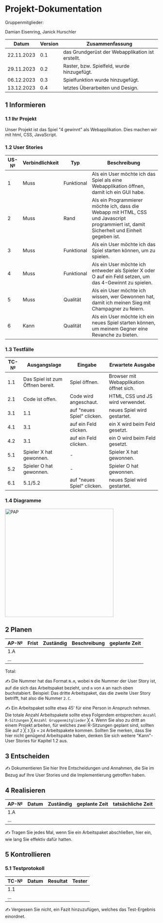 # Projekt-Dokumentation

Gruppenmitglieder:

Damian Eisenring, Janick Hurschler


| Datum | Version | Zusammenfassung                                              |
| ----- | ------- | ------------------------------------------------------------ |
|   22.11.2023    | 0.1  | das Grundgerüst der Webapplikation ist erstellt. |
|   29.11.2023    | 0.2   |   Raster, bzw. Spielfeld, wurde hinzugefügt.                                                           |
|   06.12.2023    | 0.3   |       Spielfunktion wurde hinzugefügt.                                                       |
|   13.12.2023    | 0.4   |       letztes Überarbeiten und Design.                                                      |

## 1 Informieren

### 1.1 Ihr Projekt

Unser Projekt ist das Spiel "4 gewinnt" als Webapplikation. Dies machen wir mit html, CSS, JavaScript.

### 1.2 User Stories

| US-№ | Verbindlichkeit | Typ  | Beschreibung                       |
| ---- | --------------- | ---- | ---------------------------------- |
| 1    |      Muss           |  Funktional    | Als ein User möchte ich das Spiel als eine Webapplikation öffnen, damit ich ein GUI habe. |
| 2  |       Muss          |   Rand   | Als ein Programmierer möchte ich, dass die Webapp mit HTML, CSS und Javascript programmiert ist, damit Sicherheit und Einheit gegeben ist.  |
| 3 |       Muss          |   Funktional   | Als ein User möchte ich das Spiel starten können, um zu spielen.                                 |
| 4  |       Muss          |   Funktional   | Als ein User möchte ich entweder als Spieler X oder O auf ein Feld setzen, um das 4-Gewinnt zu spielen.    |
| 5  |       Muss          |   Qualität   | Als ein User möchte ich wissen, wer Gewonnen hat, damit ich meinen Sieg mit Champagner zu feiern.  |
| 6  |       Kann          |   Qualität   | Als ein User möchte ich ein neues Spiel starten können, um meinem Gegner eine Revanche zu bieten.   |

### 1.3 Testfälle

| TC-№ | Ausgangslage | Eingabe | Erwartete Ausgabe |
| ---- | ------------ | ------- | ----------------- |
| 1.1  |     Das Spiel ist zum Öffnen bereit.         |   Spiel öffnen.      |       Browser mit Webapplikation öffnet sich.            |
| 2.1  |     Code ist offen.         |    Code wird angeschaut.     |        HTML, CSS und JS wird verwendet.           |
| 3.1  |     1.1         |    auf "neues Spiel" clicken.    |        neues Spiel wird gestartet.         |
| 4.1  |    3.1         |   auf ein Feld clicken.    |      ein X wird beim Feld gesetzt.          |
| 4.2|    3.1       |    auf ein Feld clicken.     |        ein O wird beim Feld gesetzt.          |
| 5.1  |     Spieler X hat gewonnen.     |   -    |      Spieler X hat gewonnen.         |
| 5.2  |     Spieler O hat gewonnen.       |    -     |       Spieler O hat gewonnen.         |
| 6.1  |     5.1/5.2        |   auf "neues Spiel" clicken.    |       neues Spiel wird gestartet.          |

### 1.4 Diagramme
<img width="357" alt="PAP" src="https://github.com/JaThHu/LA-1302/assets/111045598/8d4f707c-6619-4974-8567-f5aa43719c18">


## 2 Planen

| AP-№ | Frist | Zuständig | Beschreibung | geplante Zeit |
| ---- | ----- | --------- | ------------ | ------------- |
| 1.A  |       |           |              |               |
| ...  |       |           |              |               |

Total: 

✍️ Die Nummer hat das Format `N.m`, wobei `N` die Nummer der User Story ist, auf die sich das Arbeitspaket bezieht, und `m` von `A` an nach oben buchstabiert. Beispiel: Das dritte Arbeitspaket, das die zweite User Story betrifft, hat also die Nummer `2.C`.

✍️ Ein Arbeitspaket sollte etwa 45' für eine Person in Anspruch nehmen. Die totale Anzahl Arbeitspakete sollte etwa Folgendem entsprechen: `Anzahl R-Sitzungen` ╳ `Anzahl Gruppenmitglieder` ╳ `4`. Wenn Sie also zu dritt an einem Projekt arbeiten, für welches zwei R-Sitzungen geplant sind, sollten Sie auf `2` ╳ `3` ╳`4` = `24` Arbeitspakete kommen. Sollten Sie merken, dass Sie hier nicht genügend Arbeitspakte haben, denken Sie sich weitere "Kann"-User Stories für Kapitel 1.2 aus.

## 3 Entscheiden

✍️ Dokumentieren Sie hier Ihre Entscheidungen und Annahmen, die Sie im Bezug auf Ihre User Stories und die Implementierung getroffen haben.

## 4 Realisieren

| AP-№ | Datum | Zuständig | geplante Zeit | tatsächliche Zeit |
| ---- | ----- | --------- | ------------- | ----------------- |
| 1.A  |       |           |               |                   |
| ...  |       |           |               |                   |

✍️ Tragen Sie jedes Mal, wenn Sie ein Arbeitspaket abschließen, hier ein, wie lang Sie effektiv dafür hatten.

## 5 Kontrollieren

### 5.1 Testprotokoll

| TC-№ | Datum | Resultat | Tester |
| ---- | ----- | -------- | ------ |
| 1.1  |       |          |        |
| ...  |       |          |        |

✍️ Vergessen Sie nicht, ein Fazit hinzuzufügen, welches das Test-Ergebnis einordnet.


